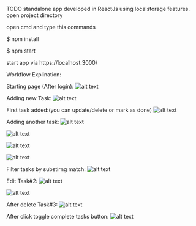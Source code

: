 TODO standalone app developed in ReactJs using localstorage features.
open project directory

open cmd and type this commands

$ npm install

$ npm start

start app via https://localhost:3000/

Workflow Explination:

Starting page (After login):
![alt text](https://github.com/raniaSayed/TODO/blob/master/Screenshots/Screenshot%20from%202020-06-08%2010-40-28.png)

Adding new Task:
![alt text](https://github.com/raniaSayed/TODO/blob/master/Screenshots/Screenshot%20from%202020-06-08%2010-41-33.png)

First task added:(you can update/delete or mark as done)
![alt text](https://github.com/raniaSayed/TODO/blob/master/Screenshots/Screenshot%20from%202020-06-08%2010-41-55.png)

Adding another task:
![alt text](https://github.com/raniaSayed/TODO/blob/master/Screenshots/Screenshot%20from%202020-06-08%2010-42-27.png)

![alt text](https://github.com/raniaSayed/TODO/blob/master/Screenshots/Screenshot%20from%202020-06-08%2010-42-44.png)

![alt text](https://github.com/raniaSayed/TODO/blob/master/Screenshots/Screenshot%20from%202020-06-08%2010-43-16.png)

![alt text](https://github.com/raniaSayed/TODO/blob/master/Screenshots/Screenshot%20from%202020-06-08%2010-43-32.png)

Filter tasks by substirng match:
![alt text](https://github.com/raniaSayed/TODO/blob/master/Screenshots/Screenshot%20from%202020-06-08%2010-43-52.png)

Edit Task#2:
![alt text](https://github.com/raniaSayed/TODO/blob/master/Screenshots/Screenshot%20from%202020-06-08%2010-45-12.png)

![alt text](https://github.com/raniaSayed/TODO/blob/master/Screenshots/Screenshot%20from%202020-06-08%2010-45-26.png)

After delete Task#3:
![alt text](https://github.com/raniaSayed/TODO/blob/master/Screenshots/Screenshot%20from%202020-06-08%2010-46-40.png)

After click toggle complete tasks button:
![alt text](https://github.com/raniaSayed/TODO/blob/master/Screenshots/Screenshot%20from%202020-06-08%2010-47-13.png)
